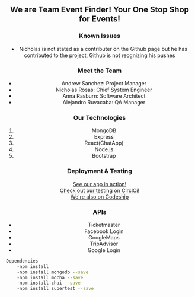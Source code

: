 <center>
<h2>We are Team Event Finder!
Your One Stop Shop for Events!</h2>
<h3>Known Issues</h3>
    <li>Nicholas is not stated as a contributer on the Github page but he has contributed to the project, Github is not recgnizing his pushes</li>
<h3>Meet the Team</h3>
<ul>
    <li>Andrew Sanchez: Project Manager</li>
    <li>Nicholas Rosas: Chief System Engineer</li>
    <li>Anna Rasburn: Software Architect</li>
    <li>Alejandro Ruvacaba: QA Manager</li>
</ul>
<h3>Our Technologies</h3>
<ol>
    <li>MongoDB</li>
    <li>Express</li>
    <li>React(ChatApp)</li>
    <li>Node.js</li>
    <li>Bootstrap</li>
</ol>
<h3>Deployment & Testing</h3>
<a href="https://event-finder-team3.herokuapp.com/index.html">See our app in action!</a>
<br>
<a href="https://circleci.com/gh/AnnieFraz/Group_Project">Check out our testing on CirclCi!</a>
<br>
<a href="https://app.codeship.com/projects/251638">We're also on Codeship</a>
<h3>APIs</h3>
<ul>
    <li>Ticketmaster</li>
    <li>Facebook Login</li>
    <li>GoogleMaps</li>
    <li>TripAdvisor</li>
    <li>Google Login</li>
</ul>
</center>

```bash
Dependencies
    -npm install
    -npm install mongodb --save
    -npm install mocha --save
    -npm install chai --save
    -npm install supertest --save
```
